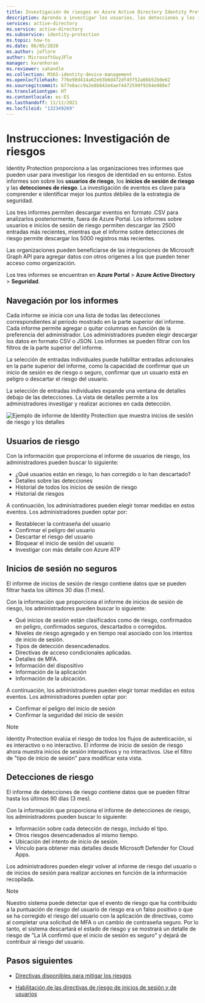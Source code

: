```yaml
---
title: Investigación de riesgos en Azure Active Directory Identity Protection
description: Aprenda a investigar los usuarios, las detecciones y los inicios de sesión de riesgo en Azure Active Directory Identity Protection
services: active-directory
ms.service: active-directory
ms.subservice: identity-protection
ms.topic: how-to
ms.date: 06/05/2020
ms.author: joflore
author: MicrosoftGuyJFlo
manager: karenhoran
ms.reviewer: sahandle
ms.collection: M365-identity-device-management
ms.openlocfilehash: 776e98d414a62e63b6d472df45f52a66b52b0e62
ms.sourcegitcommit: 677e8acc9a2e8b842e4aef4472599f9264e989e7
ms.translationtype: HT
ms.contentlocale: es-ES
ms.lasthandoff: 11/11/2021
ms.locfileid: "132349269"
---
```

# <a name="how-to-investigate-risk"></a>Instrucciones: Investigación de riesgos

Identity Protection proporciona a las organizaciones tres informes que pueden usar para investigar los riesgos de identidad en su entorno. Estos informes son sobre los **usuarios de riesgo**, los **inicios de sesión de riesgo** y las **detecciones de riesgo**. La investigación de eventos es clave para comprender e identificar mejor los puntos débiles de la estrategia de seguridad.

Los tres informes permiten descargar eventos en formato .CSV para analizarlos posteriormente, fuera de Azure Portal. Los informes sobre usuarios e inicios de sesión de riesgo permiten descargar las 2500 entradas más recientes, mientras que el informe sobre detecciones de riesgo permite descargar los 5000 registros más recientes.

Las organizaciones pueden beneficiarse de las integraciones de Microsoft Graph API para agregar datos con otros orígenes a los que pueden tener acceso como organización.

Los tres informes se encuentran en **Azure Portal** > **Azure Active Directory** > **Seguridad**.

## <a name="navigating-the-reports"></a>Navegación por los informes

Cada informe se inicia con una lista de todas las detecciones correspondientes al período mostrado en la parte superior del informe. Cada informe permite agregar o quitar columnas en función de la preferencia del administrador. Los administradores pueden elegir descargar los datos en formato CSV o JSON. Los informes se pueden filtrar con los filtros de la parte superior del informe.

La selección de entradas individuales puede habilitar entradas adicionales en la parte superior del informe, como la capacidad de confirmar que un inicio de sesión es de riesgo o seguro, confirmar que un usuario está en peligro o descartar el riesgo del usuario.

La selección de entradas individuales expande una ventana de detalles debajo de las detecciones. La vista de detalles permite a los administradores investigar y realizar acciones en cada detección. 

![Ejemplo de informe de Identity Protection que muestra inicios de sesión de riesgo y los detalles](./media/howto-identity-protection-investigate-risk/identity-protection-risky-sign-ins-report.png)

## <a name="risky-users"></a>Usuarios de riesgo

Con la información que proporciona el informe de usuarios de riesgo, los administradores pueden buscar lo siguiente:

- ¿Qué usuarios están en riesgo, lo han corregido o lo han descartado?
- Detalles sobre las detecciones
- Historial de todos los inicios de sesión de riesgo
- Historial de riesgos
 
A continuación, los administradores pueden elegir tomar medidas en estos eventos. Los administradores pueden optar por:

- Restablecer la contraseña del usuario
- Confirmar el peligro del usuario
- Descartar el riesgo del usuario
- Bloquear el inicio de sesión del usuario
- Investigar con más detalle con Azure ATP

## <a name="risky-sign-ins"></a>Inicios de sesión no seguros

El informe de inicios de sesión de riesgo contiene datos que se pueden filtrar hasta los últimos 30 días (1 mes).

Con la información que proporciona el informe de inicios de sesión de riesgo, los administradores pueden buscar lo siguiente:

- Qué inicios de sesión están clasificados como de riesgo, confirmados en peligro, confirmados seguros, descartados o corregidos.
- Niveles de riesgo agregado y en tiempo real asociado con los intentos de inicio de sesión.
- Tipos de detección desencadenados.
- Directivas de acceso condicionales aplicadas.
- Detalles de MFA.
- Información del dispositivo
- Información de la aplicación
- Información de la ubicación.

A continuación, los administradores pueden elegir tomar medidas en estos eventos. Los administradores pueden optar por:

- Confirmar el peligro del inicio de sesión
- Confirmar la seguridad del inicio de sesión

> [!NOTE] 
> Identity Protection evalúa el riesgo de todos los flujos de autenticación, si es interactivo o no interactivo. El informe de inicio de sesión de riesgo ahora muestra inicios de sesión interactivos y no interactivos. Use el filtro de "tipo de inicio de sesión" para modificar esta vista.

## <a name="risk-detections"></a>Detecciones de riesgo

El informe de detecciones de riesgo contiene datos que se pueden filtrar hasta los últimos 90 días (3 mes).

Con la información que proporciona el informe de detecciones de riesgo, los administradores pueden buscar lo siguiente:

- Información sobre cada detección de riesgo, incluido el tipo.
- Otros riesgos desencadenados al mismo tiempo.
- Ubicación del intento de inicio de sesión.
- Vínculo para obtener más detalles desde Microsoft Defender for Cloud Apps.

Los administradores pueden elegir volver al informe de riesgo del usuario o de inicios de sesión para realizar acciones en función de la información recopilada.

> [!NOTE] 
> Nuestro sistema puede detectar que el evento de riesgo que ha contribuido a la puntuación de riesgo del usuario de riesgo era un falso positivo o que se ha corregido el riesgo del usuario con la aplicación de directivas, como al completar una solicitud de MFA o un cambio de contraseña seguro. Por lo tanto, el sistema descartará el estado de riesgo y se mostrará un detalle de riesgo de "La IA confirmó que el inicio de sesión es seguro" y dejará de contribuir al riesgo del usuario. 

## <a name="next-steps"></a>Pasos siguientes

- [Directivas disponibles para mitigar los riesgos](concept-identity-protection-policies.md)

- [Habilitación de las directivas de riesgo de inicios de sesión y de usuarios](howto-identity-protection-configure-risk-policies.md)
